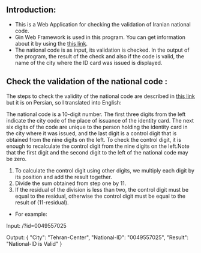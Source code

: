 ## Introduction:

* This is a Web Application for checking the validation of Iranian national code. 
* Gin Web Framework is used in this program. You can get information about it by using the [this link](https://github.com/gin-gonic/gin).
* The national code is as input, its validation is checked. In the output of the program, the result of the check and also if the code is valid, the name of the city where the ID card was issued is displayed.

## Check the validation of the national code :

The steps to check the validity of the national code are described in [this link](http://aliarash.com/article/codemeli/codemeli.htm) but it is on Persian, so I translated into English:

The national code is a 10-digit number. The first three digits from the left indicate the city code of the place of issuance of the identity card. The next six digits of the code are unique to the person holding the identity card in the city where it was issued, and the last digit is a control digit that is obtained from the nine digits on the left. To check the control digit, it is enough to recalculate the control digit from the nine digits on the left.Note that the first digit and the second digit to the left of the national code may be zero.

1. To calculate the control digit using other digits, we multiply each digit by its position and add the result together.
2. Divide the sum obtained from step one by 11.
3. If the residual of the division is less than two, the control digit must be equal to the residual, otherwise the control digit must be equal to the result of (11-residual).

* For example:

Input: /?id=0049557025 

Output: 
{
    "City": "Tehran-Center",
    "National-ID": "0049557025",
    "Result": "National-ID is Valid"
}


